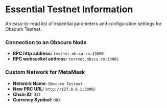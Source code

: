 # Essential Testnet Information
An easy-to-read list of essential parameters and configuration settings for Obscuro Testnet.

### Connection to an Obscuro Node
- **RPC http address:** `testnet.obscu.ro:13000`
- **RPC websocket address:** `testnet.obscu.ro:13001`

### Custom Network for MetaMask
- **Network Name:** `Obscuro Testnet`
- **New PRC URL:** `http://127.0.0.1:3000/`
- **Chain ID:** `341`
- **Currency Symbol:** `OBX`

